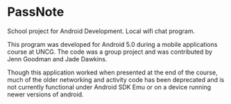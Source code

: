 # PassNote
School project for Android Development. Local wifi chat program.

This program was developed for Android 5.0 during a mobile applications course at UNCG. The code was a group project and was contributed by Jenn Goodman and Jade Dawkins.

Though this application worked when presented at the end of the course, much of the older networking and activity code has been deprecated and is not currently functional under Android SDK Emu or on a device running newer versions of android.
